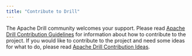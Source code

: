 ```yaml
---
title: "Contribute to Drill"
---
```

The Apache Drill community welcomes your support. Please read [Apache Drill
Contribution Guidelines](/docs/apache-drill-contribution-guidelines) for information about how to contribute to
the project. If you would like to contribute to the project and need some
ideas for what to do, please read [Apache Drill Contribution
Ideas](/docs/apache-drill-contribution-ideas).

